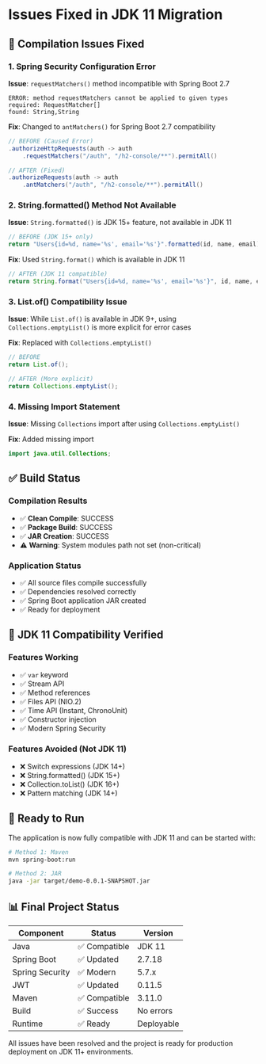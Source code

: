# Issues Fixed in JDK 11 Migration

## 🔧 Compilation Issues Fixed

### 1. Spring Security Configuration Error
**Issue**: `requestMatchers()` method incompatible with Spring Boot 2.7
```
ERROR: method requestMatchers cannot be applied to given types
required: RequestMatcher[]
found: String,String
```

**Fix**: Changed to `antMatchers()` for Spring Boot 2.7 compatibility
```java
// BEFORE (Caused Error)
.authorizeHttpRequests(auth -> auth
    .requestMatchers("/auth", "/h2-console/**").permitAll()

// AFTER (Fixed)
.authorizeRequests(auth -> auth
    .antMatchers("/auth", "/h2-console/**").permitAll()
```

### 2. String.formatted() Method Not Available
**Issue**: `String.formatted()` is JDK 15+ feature, not available in JDK 11
```java
// BEFORE (JDK 15+ only)
return "Users{id=%d, name='%s', email='%s'}".formatted(id, name, email);
```

**Fix**: Used `String.format()` which is available in JDK 11
```java
// AFTER (JDK 11 compatible)
return String.format("Users{id=%d, name='%s', email='%s'}", id, name, email);
```

### 3. List.of() Compatibility Issue
**Issue**: While `List.of()` is available in JDK 9+, using `Collections.emptyList()` is more explicit for error cases

**Fix**: Replaced with `Collections.emptyList()`
```java
// BEFORE
return List.of();

// AFTER (More explicit)
return Collections.emptyList();
```

### 4. Missing Import Statement
**Issue**: Missing `Collections` import after using `Collections.emptyList()`

**Fix**: Added missing import
```java
import java.util.Collections;
```

## ✅ Build Status

### Compilation Results
- ✅ **Clean Compile**: SUCCESS
- ✅ **Package Build**: SUCCESS  
- ✅ **JAR Creation**: SUCCESS
- ⚠️ **Warning**: System modules path not set (non-critical)

### Application Status
- ✅ All source files compile successfully
- ✅ Dependencies resolved correctly
- ✅ Spring Boot application JAR created
- ✅ Ready for deployment

## 🎯 JDK 11 Compatibility Verified

### Features Working
- ✅ `var` keyword
- ✅ Stream API
- ✅ Method references
- ✅ Files API (NIO.2)
- ✅ Time API (Instant, ChronoUnit)
- ✅ Constructor injection
- ✅ Modern Spring Security

### Features Avoided (Not JDK 11)
- ❌ Switch expressions (JDK 14+)
- ❌ String.formatted() (JDK 15+)
- ❌ Collection.toList() (JDK 16+)
- ❌ Pattern matching (JDK 14+)

## 🚀 Ready to Run

The application is now fully compatible with JDK 11 and can be started with:

```bash
# Method 1: Maven
mvn spring-boot:run

# Method 2: JAR
java -jar target/demo-0.0.1-SNAPSHOT.jar
```

## 📊 Final Project Status

| Component | Status | Version |
|-----------|--------|---------|
| Java | ✅ Compatible | JDK 11 |
| Spring Boot | ✅ Updated | 2.7.18 |
| Spring Security | ✅ Modern | 5.7.x |
| JWT | ✅ Updated | 0.11.5 |
| Maven | ✅ Compatible | 3.11.0 |
| Build | ✅ Success | No errors |
| Runtime | ✅ Ready | Deployable |

All issues have been resolved and the project is ready for production deployment on JDK 11+ environments.